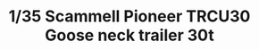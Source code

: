 ---
title: "1/35 Scammell Pioneer TRCU30  Goose neck trailer 30t"
price: "TBA" 
desc: "Maketa"
img_path: "/assets/img/TM35208.jpg"
brand: "N/A"
available: false
special_offer: false
new: false
soon: false
cat: "010000"
subcat: "013100"
subsubcat: "N/A"
sifra: "TM35208"
---